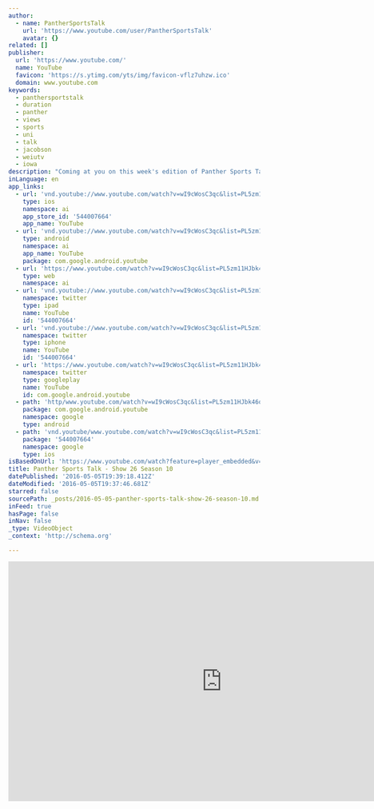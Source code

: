 ```yaml
---
author:
  - name: PantherSportsTalk
    url: 'https://www.youtube.com/user/PantherSportsTalk'
    avatar: {}
related: []
publisher:
  url: 'https://www.youtube.com/'
  name: YouTube
  favicon: 'https://s.ytimg.com/yts/img/favicon-vflz7uhzw.ico'
  domain: www.youtube.com
keywords:
  - panthersportstalk
  - duration
  - panther
  - views
  - sports
  - uni
  - talk
  - jacobson
  - weiutv
  - iowa
description: "Coming at you on this week's edition of Panther Sports Talk. It's Super Bowl weekend and National Signing Day for College football....we get coach Farley's thoughts on the future of Panther football, We sit down with coach Jacobson for a recap of a couple home Valley games, spotlight a UNI wrestler, and a women's basketball player."
inLanguage: en
app_links:
  - url: 'vnd.youtube://www.youtube.com/watch?v=wI9cWosC3qc&list=PL5zm11HJbk46q5x-qL8XvU80x8zqzlAQT&feature=applinks'
    type: ios
    namespace: ai
    app_store_id: '544007664'
    app_name: YouTube
  - url: 'vnd.youtube://www.youtube.com/watch?v=wI9cWosC3qc&list=PL5zm11HJbk46q5x-qL8XvU80x8zqzlAQT&feature=applinks'
    type: android
    namespace: ai
    app_name: YouTube
    package: com.google.android.youtube
  - url: 'https://www.youtube.com/watch?v=wI9cWosC3qc&list=PL5zm11HJbk46q5x-qL8XvU80x8zqzlAQT&feature=applinks'
    type: web
    namespace: ai
  - url: 'vnd.youtube://www.youtube.com/watch?v=wI9cWosC3qc&list=PL5zm11HJbk46q5x-qL8XvU80x8zqzlAQT&feature=applinks'
    namespace: twitter
    type: ipad
    name: YouTube
    id: '544007664'
  - url: 'vnd.youtube://www.youtube.com/watch?v=wI9cWosC3qc&list=PL5zm11HJbk46q5x-qL8XvU80x8zqzlAQT&feature=applinks'
    namespace: twitter
    type: iphone
    name: YouTube
    id: '544007664'
  - url: 'https://www.youtube.com/watch?v=wI9cWosC3qc&list=PL5zm11HJbk46q5x-qL8XvU80x8zqzlAQT'
    namespace: twitter
    type: googleplay
    name: YouTube
    id: com.google.android.youtube
  - path: 'http/www.youtube.com/watch?v=wI9cWosC3qc&list=PL5zm11HJbk46q5x-qL8XvU80x8zqzlAQT'
    package: com.google.android.youtube
    namespace: google
    type: android
  - path: 'vnd.youtube/www.youtube.com/watch?v=wI9cWosC3qc&list=PL5zm11HJbk46q5x-qL8XvU80x8zqzlAQT'
    package: '544007664'
    namespace: google
    type: ios
isBasedOnUrl: 'https://www.youtube.com/watch?feature=player_embedded&v=wI9cWosC3qc&list=PL5zm11HJbk46q5x-qL8XvU80x8zqzlAQT'
title: Panther Sports Talk - Show 26 Season 10
datePublished: '2016-05-05T19:39:18.412Z'
dateModified: '2016-05-05T19:37:46.681Z'
starred: false
sourcePath: _posts/2016-05-05-panther-sports-talk-show-26-season-10.md
inFeed: true
hasPage: false
inNav: false
_type: VideoObject
_context: 'http://schema.org'

---
```

<iframe src="https://cdn.embedly.com/widgets/media.html?src=https%3A%2F%2Fwww.youtube.com%2Fembed%2Fvideoseries%3Flist%3DPL5zm11HJbk46q5x-qL8XvU80x8zqzlAQT&amp;url=https%3A%2F%2Fwww.youtube.com%2Fwatch%3Ffeature%3Dplayer_embedded%26v%3DwI9cWosC3qc%26list%3DPL5zm11HJbk46q5x-qL8XvU80x8zqzlAQT&amp;image=https%3A%2F%2Fi.ytimg.com%2Fvi%2FwI9cWosC3qc%2Fhqdefault.jpg&amp;key=b7d04c9b404c499eba89ee7072e1c4f7&amp;type=text%2Fhtml&amp;schema=youtube" width="854" height="480" scrolling="no" frameborder="0" allowfullscreen="" style=""></iframe>